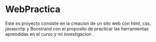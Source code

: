 # WebPractica
Este es proyecto consiste en la creacion de un sito web con html, css, javascritp y Boostrand
con el proposito de practicar las herramientas aprendidas en el curso y mi investigacion .
